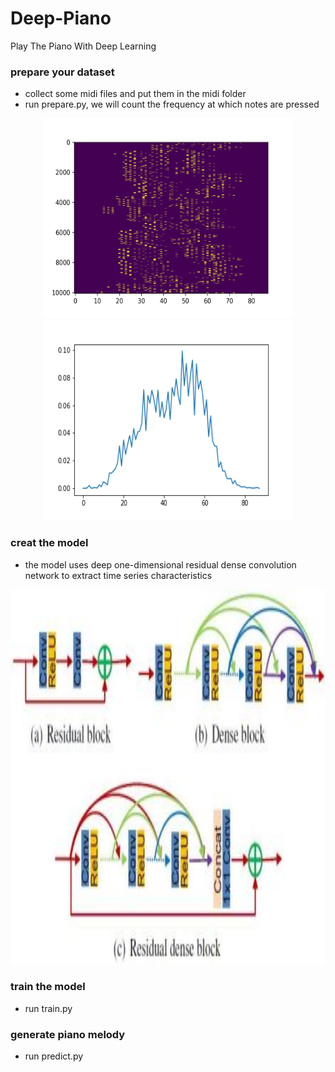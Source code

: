 # Deep-Piano
Play The Piano With Deep Learning
### prepare your dataset
- collect some midi files and put them in the midi folder
- run prepare.py, we will count the frequency at which notes are pressed
<div align="center">
  <img src="images/sequence.png" height="320" width="400" >
  <img src="images/count.png" height="320" width="400" >
</div>

### creat the model
- the model uses deep one-dimensional residual dense convolution network to extract time series characteristics
<div align="center">
  <img src="images/RDB.png" height="600" width="800" >
</div>

### train the model
- run train.py

### generate piano melody
- run predict.py
